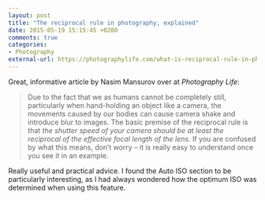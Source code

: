 ```yaml
---
layout: post
title: "The reciprocal rule in photography, explained"
date: 2015-05-19 15:15:45 +0200
comments: true
categories: 
- Photography
external-url: https://photographylife.com/what-is-reciprocal-rule-in-photography
---
```


Great, informative article by Nasim Mansurov over at _Photography Life_:

> Due to the fact that we as humans cannot be completely still, particularly when hand-holding an object like a camera, the movements caused by our bodies can cause camera shake and introduce blur to images. The basic premise of the reciprocal rule is that _the shutter speed of your camera should be at least the reciprocal of the effective focal length of the lens._ If you are confused by what this means, don’t worry – it is really easy to understand once you see it in an example.

Really useful and practical advice. I found the Auto ISO section to be particularly interesting, as I  had always wondered how the optimum ISO was determined when using this feature.